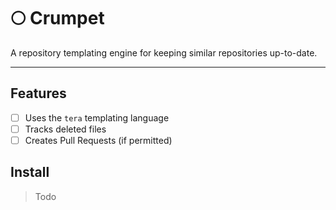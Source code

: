 # 🌕 Crumpet

A repository templating engine for keeping similar repositories up-to-date.

---

## Features

- [ ] Uses the `tera` templating language
- [ ] Tracks deleted files
- [ ] Creates Pull Requests (if permitted)

## Install

> Todo

